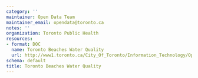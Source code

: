 ```yaml
---
category: ''
maintainer: Open Data Team
maintainer_email: opendata@toronto.ca
notes: ''
organization: Toronto Public Health
resources:
- format: DOC
  name: Toronto Beaches Water Quality
  url: http://www1.toronto.ca/City_Of_Toronto/Information_Technology/Open_Data/Data_Sets/Assets/Files/Toronto_Beaches__Water_Quality_Readme.doc
schema: default
title: Toronto Beaches Water Quality
---
```

